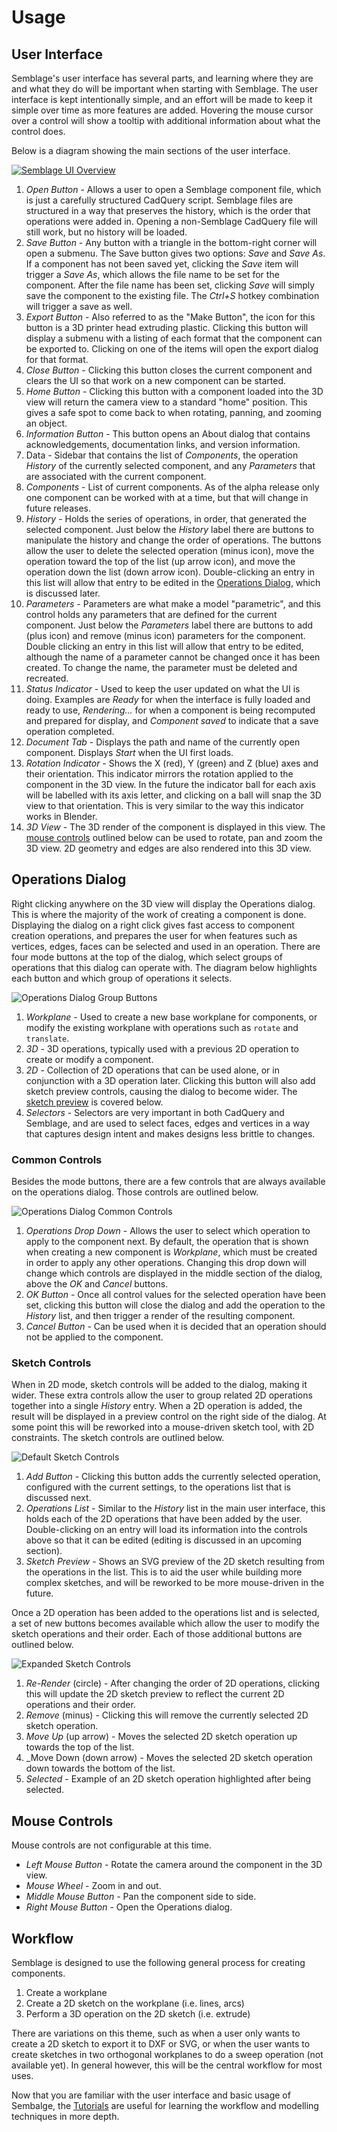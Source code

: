 # Usage

## User Interface

Semblage's user interface has several parts, and learning where they are and what they do will be important when starting with Semblage. The user interface is kept intentionally simple, and an effort will be made to keep it simple over time as more features are added. Hovering the mouse cursor over a control will show a tooltip with additional information about what the control does.

Below is a diagram showing the main sections of the user interface.

[![Semblage UI Overview](_static/Semblage_UI_Overview_Med.png)](_static/Semblage_UI_Overview_Full.png)

1. _Open Button_ - Allows a user to open a Semblage component file, which is just a carefully structured CadQuery script. Semblage files are structured in a way that preserves the history, which is the order that operations were added in. Opening a non-Semblage CadQuery file will still work, but no history will be loaded.
2. _Save Button_ - Any button with a triangle in the bottom-right corner will open a submenu. The Save button gives two options: _Save_ and _Save As_. If a component has not been saved yet, clicking the _Save_ item will trigger a _Save As_, which allows the file name to be set for the component. After the file name has been set, clicking _Save_ will simply save the component to the existing file. The _Ctrl+S_ hotkey combination will trigger a save as well.
3. _Export Button_ - Also referred to as the "Make Button", the icon for this button is a 3D printer head extruding plastic. Clicking this button will display a submenu with a listing of each format that the component can be exported to. Clicking on one of the items will open the export dialog for that format.
4. _Close Button_ - Clicking this button closes the current component and clears the UI so that work on a new component can be started.
5. _Home Button_ - Clicking this button with a component loaded into the 3D view will return the camera view to a standard "home" position. This gives a safe spot to come back to when rotating, panning, and zooming an object.
6. _Information Button_ - This button opens an About dialog that contains acknowledgements, documentation links, and version information.
7. Data - Sidebar that contains the list of _Components_, the operation _History_ of the currently selected component, and any _Parameters_ that are associated with the current component.
8. _Components_ - List of current components. As of the alpha release only one component can be worked with at a time, but that will change in future releases.
9. _History_ - Holds the series of operations, in order, that generated the selected component. Just below the _History_ label there are buttons to manipulate the history and change the order of operations. The buttons allow the user to delete the selected operation (minus icon), move the operation toward the top of the list (up arrow icon), and move the operation down the list (down arrow icon). Double-clicking an entry in this list will allow that entry to be edited in the [Operations Dialog](operations-dialog), which is discussed later.
10. _Parameters_ - Parameters are what make a model "parametric", and this control holds any parameters that are defined for the current component. Just below the _Parameters_ label there are buttons to add (plus icon) and remove (minus icon) parameters for the component. Double clicking an entry in this list will allow that entry to be edited, although the name of a parameter cannot be changed once it has been created. To change the name, the parameter must be deleted and recreated.
11. _Status Indicator_ - Used to keep the user updated on what the UI is doing. Examples are _Ready_ for when the interface is fully loaded and ready to use, _Rendering..._ for when a component is being recomputed and prepared for display, and _Component saved_ to indicate that a save operation completed.
12. _Document Tab_ - Displays the path and name of the currently open component. Displays _Start_ when the UI first loads.
13. _Rotation Indicator_ - Shows the X (red), Y (green) and Z (blue) axes and their orientation. This indicator mirrors the rotation applied to the component in the 3D view. In the future the indicator ball for each axis will be labelled with its axis letter, and clicking on a ball will snap the 3D view to that orientation. This is very similar to the way this indicator works in Blender.
14. _3D View_ - The 3D render of the component is displayed in this view. The [mouse controls](#mouse-controls) outlined below can be used to rotate, pan and zoom the 3D view. 2D geometry and edges are also rendered into this 3D view.

## Operations Dialog

Right clicking anywhere on the 3D view will display the Operations dialog. This is where the majority of the work of creating a component is done. Displaying the dialog on a right click gives fast access to component creation operations, and prepares the user for when features such as vertices, edges, faces can be selected and used in an operation. There are four mode buttons at the top of the dialog, which select groups of operations that this dialog can operate with. The diagram below highlights each button and which group of operations it selects.

![Operations Dialog Group Buttons](_static/Operations_Dialog_Group_Buttons.png)

1. _Workplane_ - Used to create a new base workplane for components, or modify the existing workplane with operations such as `rotate` and `translate`. 
2. _3D_ - 3D operations, typically used with a previous 2D operation to create or modify a component.
3. _2D_ - Collection of 2D operations that can be used alone, or in conjunction with a 3D operation later. Clicking this button will also add sketch preview controls, causing the dialog to become wider. The [sketch preview](#sketch-preview) is covered below.
4. _Selectors_ - Selectors are very important in both CadQuery and Semblage, and are used to select faces, edges and vertices in a way that captures design intent and makes designs less brittle to changes.

### Common Controls

Besides the mode buttons, there are a few controls that are always available on the operations dialog. Those controls are outlined below.

![Operations Dialog Common Controls](_static/Operations_Dialog_Common_Controls.png)

1. _Operations Drop Down_ - Allows the user to select which operation to apply to the component next. By default, the operation that is shown when creating a new component is _Workplane_, which must be created in order to apply any other operations. Changing this drop down will change which controls are displayed in the middle section of the dialog, above the _OK_ and _Cancel_ buttons.
2. _OK Button_ - Once all control values for the selected operation have been set, clicking this button will close the dialog and add the operation to the _History_ list, and then trigger a render of the resulting component.
3. _Cancel Button_ - Can be used when it is decided that an operation should not be applied to the component.

### Sketch Controls

When in 2D mode, sketch controls will be added to the dialog, making it wider. These extra controls allow the user to group related 2D operations together into a single _History_ entry. When a 2D operation is added, the result will be displayed in a preview control on the right side of the dialog. At some point this will be reworked into a mouse-driven sketch tool, with 2D constraints. The sketch controls are outlined below.

![Default Sketch Controls](_static/Sketch_Controls_Default.png)

1. _Add Button_ - Clicking this button adds the currently selected operation, configured with the current settings, to the operations list that is discussed next.
2. _Operations List_ - Similar to the _History_ list in the main user interface, this holds each of the 2D operations that have been added by the user. Double-clicking on an entry will load its information into the controls above so that it can be edited (editing is discussed in an upcoming section).
3. _Sketch Preview_ - Shows an SVG preview of the 2D sketch resulting from the operations in the list. This is to aid the user while building more complex sketches, and will be reworked to be more mouse-driven in the future.

Once a 2D operation has been added to the operations list and is selected, a set of new buttons becomes available which allow the user to modify the sketch operations and their order. Each of those additional buttons are outlined below.

![Expanded Sketch Controls](_static/Sketch_Controls_Expanded.png)

1. _Re-Render_ (circle) - After changing the order of 2D operations, clicking this will update the 2D sketch preview to reflect the current 2D operations and their order.
2. _Remove_ (minus) - Clicking this will remove the currently selected 2D sketch operation.
3. _Move Up_ (up arrow) - Moves the selected 2D sketch operation up towards the top of the list.
4. _Move Down (down arrow) - Moves the selected 2D sketch operation down towards the bottom of the list.
5. _Selected_ - Example of an 2D sketch operation highlighted after being selected.

## Mouse Controls

Mouse controls are not configurable at this time.

* _Left Mouse Button_ - Rotate the camera around the component in the 3D view.
* _Mouse Wheel_ - Zoom in and out.
* _Middle Mouse Button_ - Pan the component side to side.
* _Right Mouse Button_ - Open the Operations dialog.

## Workflow

Semblage is designed to use the following general process for creating components.

1. Create a workplane
2. Create a 2D sketch on the workplane (i.e. lines, arcs)
3. Perform a 3D operation on the 2D sketch (i.e. extrude)

There are variations on this theme, such as when a user only wants to create a 2D sketch to export it to DXF or SVG, or when the user wants to create sketches in two orthogonal workplanes to do a sweep operation (not available yet). In general however, this will be the central workflow for most uses.

Now that you are familiar with the user interface and basic usage of Sembalge, the [Tutorials](tutorials/index.md) are useful for learning the workflow and modelling techniques in more depth.
